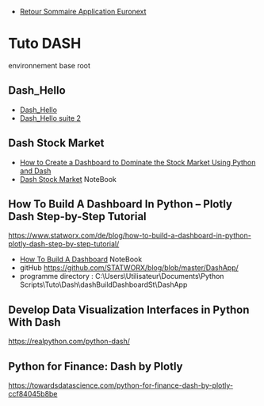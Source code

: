 * [Retour Sommaire Application Euronext](euro_doc.md)
# Tuto DASH
environnement base root
## Dash_Hello
- [Dash_Hello](dashHello.ipynb)
- [Dash_Hello suite 2](dashHelloS2.ipynb)

## Dash Stock Market
- [How to Create a Dashboard to Dominate the Stock Market Using Python and Dash](https://medium.com/swlh/how-to-create-a-dashboard-to-dominate-the-stock-market-using-python-and-dash-c35a12108c93)
- [Dash Stock Market](dashStckMk.ipynb) NoteBook

## How To Build A Dashboard In Python – Plotly Dash Step-by-Step Tutorial

https://www.statworx.com/de/blog/how-to-build-a-dashboard-in-python-plotly-dash-step-by-step-tutorial/
- [ How To Build A Dashboard](dashBuildDashboardStckMk.ipynb) NoteBook
- gitHub https://github.com/STATWORX/blog/blob/master/DashApp/
- programme directory :
C:\Users\Utilisateur\Documents\Python Scripts\Tuto\Dash\dashBuildDashboardSt\DashApp



## Develop Data Visualization Interfaces in Python With Dash

https://realpython.com/python-dash/

## Python for Finance: Dash by Plotly
https://towardsdatascience.com/python-for-finance-dash-by-plotly-ccf84045b8be
